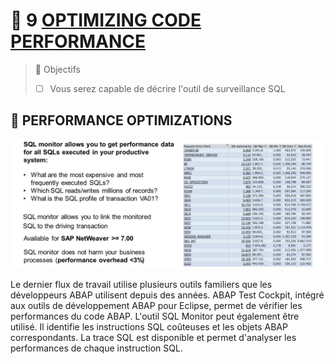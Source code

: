 # 🌸 9 [OPTIMIZING CODE PERFORMANCE](https://learning.sap.com/learning-journeys/practicing-clean-core-extensibility-for-sap-s-4hana-cloud/optimizing-code-performance_f546330d-6c06-46d4-a3f9-36b5b3d09234)

> 🌺 Objectifs
>
> - [ ] Vous serez capable de décrire l'outil de surveillance SQL

## 🌸 PERFORMANCE OPTIMIZATIONS

![](./assets/Transition_to_SAP_S4HANA_007.png)

Le dernier flux de travail utilise plusieurs outils familiers que les développeurs ABAP utilisent depuis des années. ABAP Test Cockpit, intégré aux outils de développement ABAP pour Eclipse, permet de vérifier les performances du code ABAP. L'outil SQL Monitor peut également être utilisé. Il identifie les instructions SQL coûteuses et les objets ABAP correspondants. La trace SQL est disponible et permet d'analyser les performances de chaque instruction SQL.
